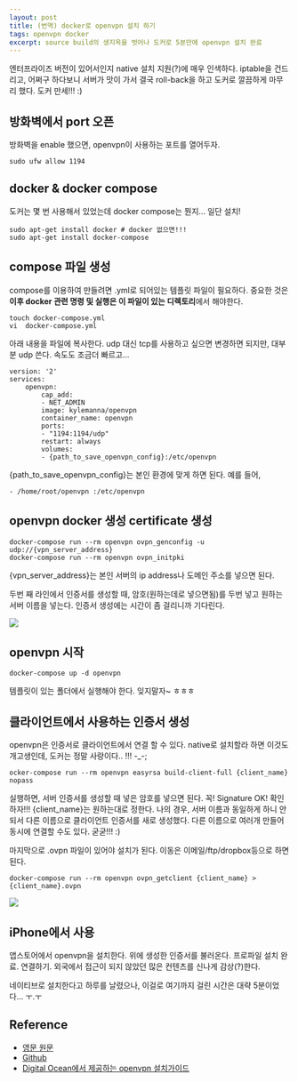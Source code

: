 ```yaml
--- 
layout: post  
title: (번역) docker로 openvpn 설치 하기  
tags: openvpn docker  
excerpt: source build의 생지옥을 벗어나 도커로 5분만에 openvpn 설치 완료  
---  
```


엔터프라이즈 버전이 있어서인지 native 설치 지원(?)에 매우 인색하다. iptable을 건드리고, 어쩌구 하다보니 서버가 맛이 가서 결국 roll-back을 하고 도커로 깔끔하게 마무리 했다. 도커 만세!!! :)  
  
## 방화벽에서 port 오픈    

방화벽을 enable 했으면, openvpn이 사용하는 포트를 열어두자.  
  
	sudo ufw allow 1194  
	
## docker & docker compose	 

도커는 몇 번 사용해서 있었는데 docker compose는 뭔지... 일단 설치!  

	sudo apt-get install docker # docker 없으면!!!  
	sudo apt-get install docker-compose  
	
## compose 파일 생성  

compose를 이용하여 만들려면 .yml로 되어있는 템플릿 파일이 필요하다. 중요한 것은 **이후 docker 관련 명령 및 실행은 이 파일이 있는 디렉토리**에서 해야한다.   

	touch docker-compose.yml  
	vi	docker-compose.yml
	
아래 내용을 파일에 복사한다. udp 대신 tcp를 사용하고 싶으면 변경하면 되지만, 대부분 udp 쓴다. 속도도 조금더 빠르고...    

	version: '2'  
	services:  
  		openvpn:  
    		cap_add:  
     		- NET_ADMIN  
    		image: kylemanna/openvpn  
    		container_name: openvpn  
    		ports:  
     		- "1194:1194/udp"  
    		restart: always  
    		volumes:  
     		- {path_to_save_openvpn_config}:/etc/openvpn  

{path_to_save_openvpn_config}는 본인 환경에 맞게 하면 된다. 예를 들어,

	- /home/root/openvpn :/etc/openvpn   
  
## openvpn docker 생성 certificate 생성  
	
	docker-compose run --rm openvpn ovpn_genconfig -u udp://{vpn_server_address}  
    docker-compose run --rm openvpn ovpn_initpki  
    

{vpn_server_address}는 본인 서버의 ip address나 도메인 주소를 넣으면 된다.   

두번 째 라인에서 인증서를 생성할 때, 암호(원하는데로 넣으면됨)를 두번 넣고 원하는 서버 이름을 넣는다. 인증서 생성에는 시간이 좀 걸리니까 기다린다.    

![](https://blog.ambar.cloud/content/images/2017/04/generate_key.gif)  
  
## openvpn 시작  
  
	docker-compose up -d openvpn    
 
템플릿이 있는 폴더에서 실행해야 한다. 잊지말자~ ㅎㅎㅎ  


## 클라이언트에서 사용하는 인증서 생성  

openvpn은 인증서로 클라이언트에서 연결 할 수 있다. native로 설치할라 하면 이것도 개고생인데, 도커는 정말 사랑이다.. !!! -_-;  

	ocker-compose run --rm openvpn easyrsa build-client-full {client_name} nopass  
	
    
실행하면, 서버 인증서를 생성할 때 넣은 암호를 넣으면 된다. 꼭! Signature OK! 확인하자!!! {client_name}는 원하는대로 정한다. 나의 경우, 서버 이름과 동일하게 하니 안되서 다른 이름으로 클라이언트 인증서를 새로 생성했다. 다른 이름으로 여러개 만들어 동시에 연결할 수도 있다. 굳굳!!! :)    
  
마지막으로 .ovpn 파일이 있어야 설치가 된다. 이동은 이메일/ftp/dropbox등으로 하면된다.    

	docker-compose run --rm openvpn ovpn_getclient {client_name} > {client_name}.ovpn  
	
![](https://blog.ambar.cloud/content/images/2017/04/generate_client_key.gif)  

## iPhone에서 사용  

앱스토어에서 openvpn을 설치한다. 위에 생성한 인증서를 불러온다. 프로파일 설치 완료. 연결하기. 외국에서 접근이 되지 않았던 많은 컨텐츠를 신나게 감상(?)한다.  
  
네이티브로 설치한다고 하루를 날렸으나, 이걸로 여기까지 걸린 시간은 대략 5분이었다... ㅜ.ㅜ     
  
## Reference  

- [영문 원문](https://blog.ambar.cloud/tutorial-set-up-openvpn-with-docker-compose/)  
- [Github](https://github.com/kylemanna/docker-openvpn/blob/master/docs/docker-compose.md)  
- [Digital Ocean에서 제공하는 openvpn 설치가이드](https://www.digitalocean.com/community/tutorials/how-to-run-openvpn-in-a-docker-container-on-ubuntu-14-04)  
  

 